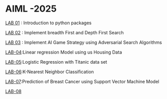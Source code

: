 # AIML -2025
[LAB 01](https://github.com/keerthana-24-dharmaram/AIML-2025/blob/main/Lab01_AIML.ipynb) : Introduction to python packages

[LAB 02](https://github.com/keerthana-24-dharmaram/AIML-2025/blob/main/Lab_02.ipynb) : Implement breadth  First and Depth First Search

[LAB 03](https://github.com/keerthana-24-dharmaram/AIML-2025/blob/main/LAB_03.ipynb) : Implement AI Game Strategy using Adversarial Search Algorithms

[LAB-04](https://github.com/keerthana-24-dharmaram/AIML-2025/blob/main/LAB_04.ipynb):Linear regression Model using us Housing Data

[LAB-05](https://github.com/keerthana-24-dharmaram/AIML-2025/blob/main/Lab_05.ipynb):Logistic Regression with Titanic data set

[LAB-06](https://github.com/keerthana-24-dharmaram/AIML-2025/blob/main/Lab_06.ipynb):K-Nearest Neighbor Classification

[LAB-07](https://github.com/keerthana-24-dharmaram/AIML-2025/blob/main/Lab_07.ipynb):Prediction of Breast Cancer using Support Vector Machine Model

[LAB-08](https://github.com/keerthana-24-dharmaram/AIML-2025/blob/main/LAB_08.ipynb)

